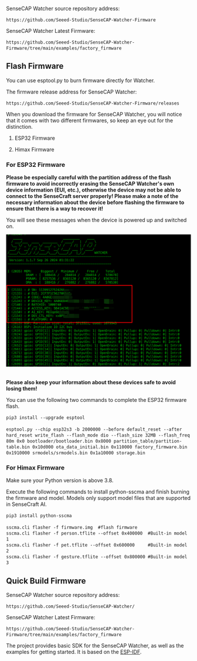 SenseCAP Watcher source repository address:

```
https://github.com/Seeed-Studio/SenseCAP-Watcher-Firmware
```

SenseCAP Watcher Latest Firmware:

```
https://github.com/Seeed-Studio/SenseCAP-Watcher-Firmware/tree/main/examples/factory_firmware
```


## Flash Firmware

You can use esptool.py to burn firmware directly for Watcher.

The firmware release address for SenseCAP Watcher:

```
https://github.com/Seeed-Studio/SenseCAP-Watcher-Firmware/releases
```

When you download the firmware for SenseCAP Watcher, you will notice that it comes with two different firmwares, so keep an eye out for the distinction.

1. ESP32 Firmware

2. Himax Firmware

### For ESP32 Firmware

**Please be especially careful with the partition address of the flash firmware to avoid incorrectly erasing the SenseCAP Watcher's own device information (EUI, etc.), otherwise the device may not be able to connect to the SenseCraft server properly! Please make a note of the necessary information about the device before flashing the firmware to ensure that there is a way to recover it!**

You will see these messages when the device is powered up and switched on.

<div align="center">
<img src=".././assets/production_information.png" width="600" />
</div><br>

**Please also keep your information about these devices safe to avoid losing them!**

You can use the following two commands to complete the ESP32 firmware flash.

```
pip3 install --upgrade esptool
 
esptool.py --chip esp32s3 -b 2000000 --before default_reset --after hard_reset write_flash --flash_mode dio --flash_size 32MB --flash_freq 80m 0x0 bootloader/bootloader.bin 0x8000 partition_table/partition-table.bin 0x10d000 ota_data_initial.bin 0x110000 factory_firmware.bin 0x1910000 srmodels/srmodels.bin 0x1a10000 storage.bin
```

### For Himax Firmware

Make sure your Python version is above 3.8.

Execute the following commands to install python-sscma and finish burning the firmware and model. Models only support model files that are supported in SenseCraft AI.

```
pip3 install python-sscma

sscma.cli flasher -f firmware.img  #flash firmware
sscma.cli flasher -f person.tflite --offset 0x400000  #Built-in model 1
sscma.cli flasher -f pet.tflite --offset 0x600000     #Built-in model 2
sscma.cli flasher -f gesture.tflite --offset 0x800000 #Built-in model 3
```


## Quick Build Firmware

SenseCAP Watcher source repository address:

```
https://github.com/Seeed-Studio/SenseCAP-Watcher/
```

SenseCAP Watcher Latest Firmware:

```
https://github.com/Seeed-Studio/SenseCAP-Watcher-Firmware/tree/main/examples/factory_firmware
```

The project provides basic SDK for the SenseCAP Watcher, as well as the examples for getting started. It is based on the [ESP-IDF](https://github.com/espressif/esp-idf).







